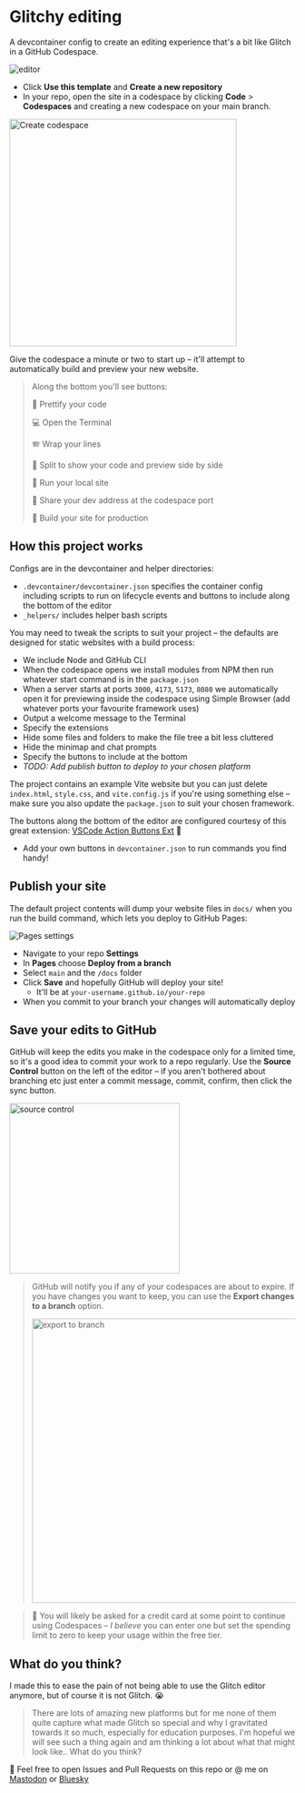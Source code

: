 # Glitchy editing

A devcontainer config to create an editing experience that's a bit like Glitch in a GitHub Codespace.

![editor](https://github.com/user-attachments/assets/abe6dd24-b77b-4c4b-a653-dc5003984b8f)

* Click **Use this template** and **Create a new repository**
* In your repo, open the site in a codespace by clicking **Code** > **Codespaces** and creating a new codespace on your main branch. 

<img alt="Create codespace" src="https://github.com/user-attachments/assets/cb29a8da-d1ac-42f5-962c-7d43b8011324" width="400px"/><br/>

Give the codespace a minute or two to start up – it'll attempt to automatically build and preview your new website.

> Along the bottom you'll see buttons:
>
> 🌈 Prettify your code
> 
> 💻 Open the Terminal
> 
> 🪗 Wrap your lines
> 
> 🔎 Split to show your code and preview side by side
> 
> 🎡 Run your local site
> 
> 🔗 Share your dev address at the codespace port
> 
> 🚧 Build your site for production

## How this project works

Configs are in the devcontainer and helper directories:

* `.devcontainer/devcontainer.json` specifies the container config including scripts to run on lifecycle events and buttons to include along the bottom of the editor
* `_helpers/` includes helper bash scripts

You may need to tweak the scripts to suit your project – the defaults are designed for static websites with a build process:

* We include Node and GitHub CLI
* When the codespace opens we install modules from NPM then run whatever start command is in the `package.json`
* When a server starts at ports `3000`, `4173`, `5173`, `8080` we automatically open it for previewing inside the codespace using Simple Browser (add whatever ports your favourite framework uses)
* Output a welcome message to the Terminal
* Specify the extensions
* Hide some files and folders to make the file tree a bit less cluttered
* Hide the minimap and chat prompts
* Specify the buttons to include at the bottom
* _TODO: Add publish button to deploy to your chosen platform_

The project contains an example Vite website but you can just delete `index.html`, `style.css`, and `vite.config.js` if you're using something else – make sure you also update the `package.json` to suit your chosen framework.

The buttons along the bottom of the editor are configured courtesy of this great extension: [VSCode Action Buttons Ext](https://marketplace.visualstudio.com/items?itemName=jkearins.action-buttons-ext) 🙌

* Add your own buttons in `devcontainer.json` to run commands you find handy!

## Publish your site

The default project contents will dump your website files in `docs/` when you run the build command, which lets you deploy to GitHub Pages:

![Pages settings](https://github.com/user-attachments/assets/21e853ee-b59e-43ad-8b3e-ce10eef455c4)

* Navigate to your repo **Settings**
* In **Pages** choose **Deploy from a branch**
* Select `main` and the `/docs` folder
* Click **Save** and hopefully GitHub will deploy your site!
  * It'll be at `your-username.github.io/your-repo`
* When you commit to your branch your changes will automatically deploy

## Save your edits to GitHub

GitHub will keep the edits you make in the codespace only for a limited time, so it's a good idea to commit your work to a repo regularly. Use the **Source Control** button on the left of the editor – if you aren't bothered about branching etc just enter a commit message, commit, confirm, then click the sync button. 

<img alt="source control" src="https://github.com/user-attachments/assets/a5160b08-4f80-4a5f-af76-bde18a43427d" width="300px"/>

> GitHub will notify you if any of your codespaces are about to expire. If you have changes you want to keep, you can use the **Export changes to a branch** option.
> 
> <img alt="export to branch" width="500px" src="https://github.com/user-attachments/assets/c7815347-3e5a-4e34-97f2-db58343acaa4"/>

> 🤑 You will likely be asked for a credit card at some point to continue using Codespaces – _I believe_ you can enter one but set the spending limit to zero to keep your usage within the free tier.

## What do you think?

I made this to ease the pain of not being able to use the Glitch editor anymore, but of course it is not Glitch. 😭 

> There are lots of amazing new platforms but for me none of them quite capture what made Glitch so special and why I gravitated towards it so much, especially for education purposes. I'm hopeful we will see such a thing again and am thinking a lot about what that might look like.. What do you think?

📣 Feel free to open Issues and Pull Requests on this repo or @ me on [Mastodon](https://glasgow.social/@sue) or [Bluesky](https://bsky.app/profile/suesmith.lol)
